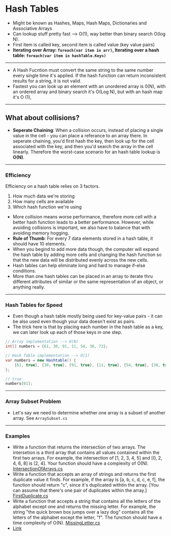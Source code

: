 # Hash Tables
- Might be known as Hashes, Maps, Hash Maps, Dictionaries and Associative Arrays
- Can lookup stuff pretty fast --> O(1), way better than binary search O(log N).
- First item is called key, second item is called value (key value pairs)
- **Iterating over Array: `foreach(var item in arr)`, Iterating over a hash table: `foreach(var item in hashTable.Keys)`**
---
- A Hash Fucntion must convert the same string to the same number every single time it's applied. If the hash function can return inconsistent results for a string, it is not valid.
- Fastest you can look up an element with an unordered array is 0(N), with an ordered array and binary search it's O(Log N), but with an hash map it's O (1),
---
## What about collisions?
- **Seperate Chaining**: When a collision occurs, instead of placing a single value in the cell - you can place a referance to an array there. In seperate chaining, you'd first hash the key, then look up for the cell associated with the key, and then you'd search the array in the cell linearly. Therefore the worst-case scenario for an hash table lookup is **O(N)**.
---
### Efficiency
Efficiency on a hash table relies on 3 factors.
1. How much data we're storing
2. How many cells are available
3. Which hash function we're using

- More collision means worse performance, therefore more cell with a better hash function leads to a better performance. However, while avoiding collisions is important, we also have to balance that with avoiding memory hogging.
- **Rule of Thumb**: For every 7 data elements stored in a hash table, it should have 10 elements.
- When you begind to add more data though, the computer will expand the hash table by adding more cells and changing the hash function so that the new data will be distributed evenly across the new cells.
- Hash tables can help eliminate long and hard to manage if-else conditions.
- More than one hash tables can be placed in an array to iterate thru different attributes of similar or the same representation of an object, or anything really.
---
### Hash Tables for Speed
- Even though a hash table mostly being used for key-value pairs - it can be also used even though your data doesn't exist as pairs.
- The trick here is that by placing each number in the hash table as a key, we can later look up each of those keys in one step. 
```cs 
// Array implementation --> 0(N)
int[] numbers = {61, 30, 91, 11, 54, 38, 72};
```

```cs
// Hash Table implementation --> O(1)
var numbers = new Hashtable() {
	{61, true}, {30, true}, {91, true}, {11, true}, {54, true}, {38, true}, {72, true}
};

// true
numbers[61];
```
---
### Array Subset Problem
- Let's say we need to determine whether one array is a subset of another array. See ```ArraySubset.cs```



--- 
### Examples
- Write a function that returns the intersection of two arrays. The intersetion is a third array that contains all values contained within the first two arrays. For example, the intersection of [1, 2, 3, 4, 5] and [0, 2, 4, 6, 8] is [2, 4]. Your function should have a complexity of O(N). [IntersectionOfArrays.cs]()
- Write a function that accepts an array of strings and returns the first duplicate value it finds. For example, if the array is [a, b, c, d, c, e, f], the function should return "c", since it's duplicated withtin the array. [You can assume that there's one pair of duplicates within the array.] [FirstDuplicate.cs]()
- Write a function that accepts a string that contains all the letters of the alphabet except one and returns the missing letter. For example, the string "the quick brown box jumps over a lazy dog" contains all the letters of the alphabet except the letter, "f". The function should have a time complexity of O(N). [MissingLetter.cs]()
- [Link]()